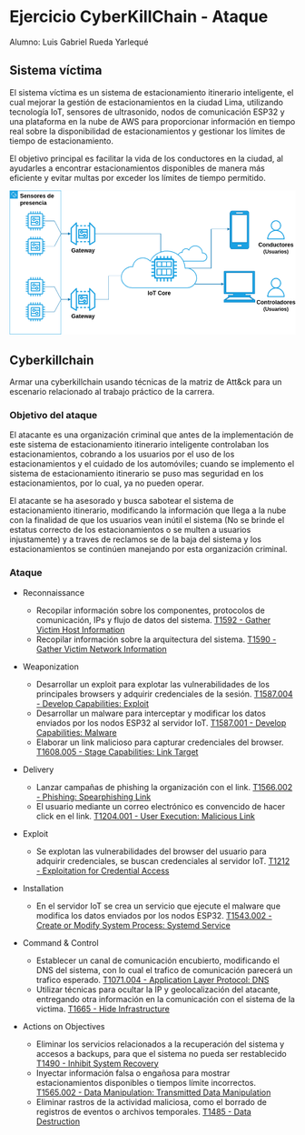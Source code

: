 # Ejercicio CyberKillChain - Ataque

Alumno: Luis Gabriel Rueda Yarlequé

## Sistema víctima

El sistema víctima es un sistema de estacionamiento itinerario inteligente, el cual mejorar la gestión de estacionamientos en la ciudad Lima, utilizando tecnología IoT, sensores de ultrasonido, nodos de comunicación ESP32 y una plataforma en la nube de AWS para proporcionar información en tiempo real sobre la disponibilidad de estacionamientos y gestionar los límites de tiempo de estacionamiento. 

El objetivo principal es facilitar la vida de los conductores en la ciudad, al ayudarles a encontrar estacionamientos disponibles de manera más eficiente y evitar multas por exceder los límites de tiempo permitido.

![Diagrama de bloques](Diag_bloques.png)


## Cyberkillchain

Armar una cyberkillchain usando técnicas de la matriz de Att&ck para un escenario relacionado al trabajo práctico de la carrera.

### Objetivo del ataque

El atacante es una organización criminal que antes de la implementación de este sistema de estacionamiento itinerario inteligente controlaban los estacionamientos, cobrando a los usuarios por el uso de los estacionamientos y el cuidado de los automóviles; cuando se implemento el sistema de estacionamiento itinerario se puso mas seguridad en los estacionamientos, por lo cual, ya no pueden operar.

El atacante se ha asesorado y busca sabotear el sistema de estacionamiento itinerario, modificando la información que llega a la nube con la finalidad de que los usuarios vean inútil el sistema (No se brinde el estatus correcto de los estacionamientos o se multen a usuarios injustamente) y a traves de reclamos se de la baja del sistema y los estacionamientos se continúen manejando por esta organización criminal.

### Ataque

* Reconnaissance
  - Recopilar información sobre los componentes, protocolos de comunicación, IPs y flujo de datos del sistema. [T1592 - Gather Victim Host Information](https://attack.mitre.org/techniques/T1592/)
  - Recopilar información sobre la arquitectura del sistema. [T1590 - Gather Victim Network Information](https://attack.mitre.org/techniques/T1590/)


* Weaponization
  - Desarrollar un exploit para explotar las vulnerabilidades de los principales browsers y adquirir credenciales de la sesión. [T1587.004 - Develop Capabilities: Exploit](https://attack.mitre.org/techniques/T1587/004/)
  - Desarrollar un malware para interceptar y modificar los datos enviados por los nodos ESP32 al servidor IoT. [T1587.001 - Develop Capabilities: Malware](https://attack.mitre.org/techniques/T1587/001/)
  - Elaborar un link malicioso para capturar credenciales del browser. [T1608.005 - Stage Capabilities: Link Target](https://attack.mitre.org/techniques/T1608/005/)

* Delivery
  - Lanzar campañas de phishing la organización con el link. [T1566.002 - Phishing: Spearphishing Link](https://attack.mitre.org/techniques/T1566/002/)
  - El usuario mediante un correo electrónico es convencido de hacer click en el link. [T1204.001 - User Execution: Malicious Link](https://attack.mitre.org/techniques/T1204/001/)

* Exploit
  - Se explotan las vulnerabilidades del browser del usuario para adquirir credenciales, se buscan credenciales al servidor IoT. [T1212 - Exploitation for Credential Access](https://attack.mitre.org/techniques/T1212/)

* Installation
  - En el servidor IoT se crea un servicio que ejecute el malware que modifica los datos enviados por los nodos ESP32. [T1543.002 - Create or Modify System Process: Systemd Service](https://attack.mitre.org/techniques/T1543/002/)

* Command & Control
  - Establecer un canal de comunicación encubierto, modificando el DNS del sistema, con lo cual el trafico de comunicación parecerá un trafico esperado. [T1071.004 - Application Layer Protocol: DNS](https://attack.mitre.org/techniques/T1071/004/)
  - Utilizar técnicas para ocultar la IP y geolocalización del atacante, entregando otra información en la comunicación con el sistema de la victima. [T1665 - Hide Infrastructure](https://attack.mitre.org/techniques/T1665/)

* Actions on Objectives
  - Eliminar los servicios relacionados a la recuperación del sistema y accesos a backups, para que el sistema no pueda ser restablecido [T1490 - Inhibit System Recovery](https://attack.mitre.org/techniques/T1490/)
  - Inyectar información falsa o engañosa para mostrar estacionamientos disponibles o tiempos límite incorrectos. [T1565.002 - Data Manipulation: Transmitted Data Manipulation](https://attack.mitre.org/techniques/T1565/002/)
  - Eliminar rastros de la actividad maliciosa, como el borrado de registros de eventos o archivos temporales. [T1485 - Data Destruction](https://attack.mitre.org/techniques/T1485/)
